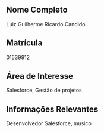 ## Nome Completo
Luiz Guilherme Ricardo Candido

## Matrícula
01539912

## Área de Interesse
Salesforce, Gestão de projetos

## Informações Relevantes
Desenvolvedor Salesforce, musico 